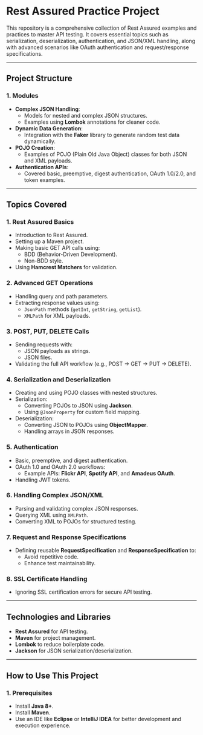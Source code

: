 # Rest Assured Practice Project

This repository is a comprehensive collection of Rest Assured examples and practices to master API testing. It covers essential topics such as serialization, deserialization, authentication, and JSON/XML handling, along with advanced scenarios like OAuth authentication and request/response specifications.

---

## **Project Structure**

### **1. Modules**
- **Complex JSON Handling**:
  - Models for nested and complex JSON structures.
  - Examples using **Lombok** annotations for cleaner code.
- **Dynamic Data Generation**:
  - Integration with the **Faker** library to generate random test data dynamically.
- **POJO Creation**:
  - Examples of POJO (Plain Old Java Object) classes for both JSON and XML payloads.
- **Authentication APIs**:
  - Covered basic, preemptive, digest authentication, OAuth 1.0/2.0, and token examples.

---

## **Topics Covered**

### **1. Rest Assured Basics**
- Introduction to Rest Assured.
- Setting up a Maven project.
- Making basic GET API calls using:
  - BDD (Behavior-Driven Development).
  - Non-BDD style.
- Using **Hamcrest Matchers** for validation.

### **2. Advanced GET Operations**
- Handling query and path parameters.
- Extracting response values using:
  - `JsonPath` methods (`getInt`, `getString`, `getList`).
  - `XMLPath` for XML payloads.

### **3. POST, PUT, DELETE Calls**
- Sending requests with:
  - JSON payloads as strings.
  - JSON files.
- Validating the full API workflow (e.g., POST -> GET -> PUT -> DELETE).

### **4. Serialization and Deserialization**
- Creating and using POJO classes with nested structures.
- Serialization:
  - Converting POJOs to JSON using **Jackson**.
  - Using `@JsonProperty` for custom field mapping.
- Deserialization:
  - Converting JSON to POJOs using **ObjectMapper**.
  - Handling arrays in JSON responses.

### **5. Authentication**
- Basic, preemptive, and digest authentication.
- OAuth 1.0 and OAuth 2.0 workflows:
  - Example APIs: **Flickr API**, **Spotify API**, and **Amadeus OAuth**.
- Handling JWT tokens.

### **6. Handling Complex JSON/XML**
- Parsing and validating complex JSON responses.
- Querying XML using `XMLPath`.
- Converting XML to POJOs for structured testing.

### **7. Request and Response Specifications**
- Defining reusable **RequestSpecification** and **ResponseSpecification** to:
  - Avoid repetitive code.
  - Enhance test maintainability.

### **8. SSL Certificate Handling**
- Ignoring SSL certification errors for secure API testing.

---

## **Technologies and Libraries**
- **Rest Assured** for API testing.
- **Maven** for project management.
- **Lombok** to reduce boilerplate code.
- **Jackson** for JSON serialization/deserialization.



---

## **How to Use This Project**

### **1. Prerequisites**
- Install **Java 8+**.
- Install **Maven**.
- Use an IDE like **Eclipse** or **IntelliJ IDEA** for better development and execution experience.
